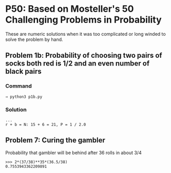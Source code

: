 # P50: Based on Mosteller's 50 Challenging Problems in Probability

These are numeric solutions when it was too complicated or long winded to solve the problem by hand.

## Problem 1b: Probability of choosing two pairs of socks both red is 1/2 and an even number of black pairs

### Command
```
→ python3 p1b.py
```

### Solution
```
...
r + b = N: 15 + 6 = 21, P = 1 / 2.0
```

## Problem 7: Curing the gambler
Probability that gambler will be behind after 36 rolls in about 3/4
```
>>> 2*(37/38)**35*(36.5/38)
0.7553943362209891
```